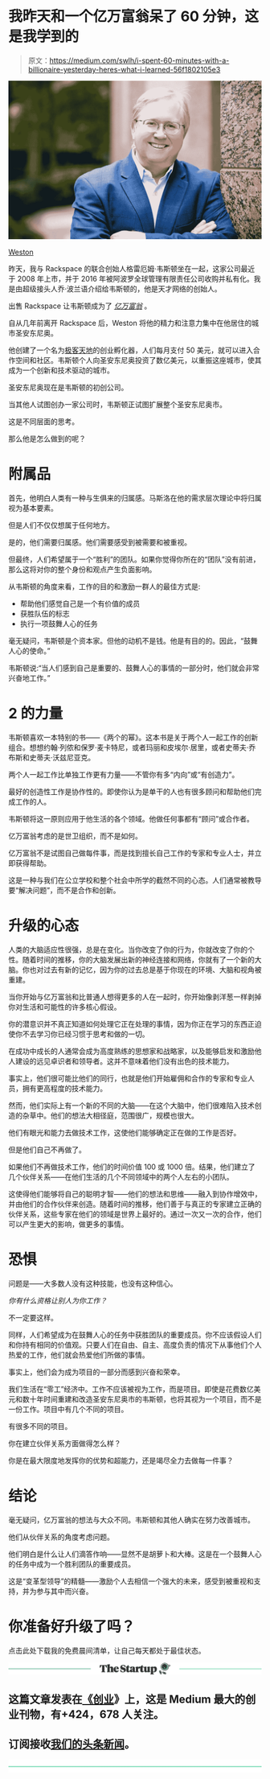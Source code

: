 # 我昨天和一个亿万富翁呆了 60 分钟，这是我学到的

> 原文：<https://medium.com/swlh/i-spent-60-minutes-with-a-billionaire-yesterday-heres-what-i-learned-56f1802105e3>

![](img/13799c0aa38e801efbd3cb845c0e4c01.png)

[Weston](https://www.texasmonthly.com/articles/power-issue-graham-weston-reinventing-downtown-san-antonio/)

昨天，我与 Rackspace 的联合创始人格雷厄姆·韦斯顿坐在一起，这家公司最近于 2008 年上市，并于 2016 年被阿波罗全球管理有限责任公司收购并私有化。我是由超级接头人乔·波兰语介绍给韦斯顿的，他是天才网络的创始人。

出售 Rackspace 让韦斯顿成为了 [*亿万富翁*](https://www.mysanantonio.com/news/local_news/article/Rackspace-s-Weston-now-on-billionaire-list-3419021.php) 。

自从几年前离开 Rackspace 后，Weston 将他的精力和注意力集中在他居住的城市圣安东尼奥。

他创建了一个名为[极客天地](https://geekdom.com/)的创业孵化器，人们每月支付 50 美元，就可以进入合作空间和社区。韦斯顿个人向圣安东尼奥投资了数亿美元，以重振这座城市，使其成为一个创新和技术驱动的城市。

圣安东尼奥现在是韦斯顿的初创公司。

当其他人试图创办一家公司时，韦斯顿正试图扩展整个圣安东尼奥市。

这是不同层面的思考。

那么他是怎么做到的呢？

# 附属品

首先，他明白人类有一种与生俱来的归属感。马斯洛在他的需求层次理论中将归属视为基本要素。

但是人们不仅仅想属于任何地方。

是的，他们需要归属感。他们需要感受到被需要和被重视。

但最终，人们希望属于一个“胜利”的团队。如果你觉得你所在的“团队”没有前进，那么这将对你的整个身份和观点产生负面影响。

从韦斯顿的角度来看，工作的目的和激励一群人的最佳方式是:

*   帮助他们感觉自己是一个有价值的成员
*   获胜队伍的标志
*   执行一项鼓舞人心的任务

毫无疑问，韦斯顿是个资本家。但他的动机不是钱。他是有目的的。因此，“鼓舞人心的使命。”

韦斯顿说:“当人们感到自己是重要的、鼓舞人心的事情的一部分时，他们就会非常兴奋地工作。”

# 2 的力量

韦斯顿喜欢一本特别的书——《两个的幂》。这本书是关于两个人一起工作的创新组合。想想约翰·列侬和保罗·麦卡特尼，或者玛丽和皮埃尔·居里，或者史蒂夫·乔布斯和史蒂夫·沃兹尼亚克。

两个人一起工作比单独工作更有力量——不管你有多“内向”或“有创造力”。

最好的创造性工作是协作性的。即使你认为是单干的人也有很多顾问和帮助他们完成工作的人。

韦斯顿将这一原则应用于他生活的各个领域。他做任何事都有“顾问”或合作者。

亿万富翁考虑的是世卫组织，而不是如何。

亿万富翁不是试图自己做每件事，而是找到擅长自己工作的专家和专业人士，并立即获得帮助。

这是一种与我们在公立学校和整个社会中所学的截然不同的心态。人们通常被教导要“解决问题”，而不是合作和创新。

# 升级的心态

人类的大脑适应性很强，总是在变化。当你改变了你的行为，你就改变了你的个性。随着时间的推移，你的大脑发展出新的神经连接和网络，你就有了一个新的大脑。你也对过去有新的记忆，因为你的过去总是基于你现在的环境、大脑和视角被重建。

当你开始与亿万富翁和比普通人想得更多的人在一起时，你开始像剥洋葱一样剥掉你对生活和可能性的许多核心假设。

你的潜意识并不真正知道如何处理它正在处理的事情，因为你正在学习的东西正迫使你不去学习你已经习惯于思考和做的一切。

在成功中成长的人通常会成为高度熟练的思想家和战略家，以及能够启发和激励他人建设的远见卓识者和领导者。这并不意味着他们没有出色的技术能力。

事实上，他们很可能比他们的同行，也就是他们开始雇佣和合作的专家和专业人员，拥有更高程度的技术能力。

然而，他们实际上有一个新的不同的大脑——在这个大脑中，他们很难陷入技术创造的杂草中。他们的想法大相径庭，范围很广，规模也很大。

他们有眼光和能力去做技术工作，这使他们能够确定正在做的工作是否好。

但是他们自己不再做了。

如果他们不再做技术工作，他们的时间价值 100 或 1000 倍。结果，他们建立了几个伙伴关系——在他们生活的几个不同领域中的两个人左右的小团队。

这使得他们能够将自己的聪明才智——他们的想法和思维——融入到协作增效中，并由他们的合作伙伴来创造。随着时间的推移，他们善于与真正的专家建立正确的伙伴关系，这些专家在他们的领域是世界上最好的。通过一次又一次的合作，他们可以产生更大的影响，做更多的事情。

# 恐惧

问题是——大多数人没有这种技能，也没有这种信心。

*你有什么资格让别人为你工作？*

不一定要这样。

同样，人们希望成为在鼓舞人心的任务中获胜团队的重要成员。你不应该假设人们和你持有相同的价值观。只要人们在自由、自主、高度负责的情况下从事他们个人热爱的工作，他们就会热爱他们所做的事情。

事实上，他们会为成为项目的一部分而感到兴奋和荣幸。

我们生活在“零工”经济中。工作不应该被视为工作，而是项目。即使是花费数亿美元和数十年时间重建和改造圣安东尼奥市的韦斯顿，也将其视为一个项目，而不是一份工作。项目中有几个不同的项目。

有很多不同的项目。

你在建立伙伴关系方面做得怎么样？

你是在最大限度地发挥你的优势和超能力，还是竭尽全力去做每一件事？

# 结论

毫无疑问，亿万富翁的想法与大众不同。韦斯顿和其他人确实在努力改善城市。

他们从伙伴关系的角度考虑问题。

他们明白是什么让人们滴答作响——显然不是胡萝卜和大棒。这是在一个鼓舞人心的任务中成为一个胜利团队的重要成员。

这是“变革型领导”的精髓——激励个人去相信一个强大的未来，感受到被重视和支持，并为参与其中而兴奋。

# 你准备好升级了吗？

点击此处下载我的免费晨间清单，让自己每天都处于最佳状态。

[![](img/308a8d84fb9b2fab43d66c117fcc4bb4.png)](https://medium.com/swlh)

## 这篇文章发表在[《创业](https://medium.com/swlh)》上，这是 Medium 最大的创业刊物，有+424，678 人关注。

## 订阅接收[我们的头条新闻](https://growthsupply.com/the-startup-newsletter/)。

[![](img/b0164736ea17a63403e660de5dedf91a.png)](https://medium.com/swlh)
